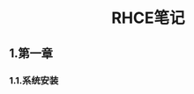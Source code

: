 <h1 align="center" style="text-size:25px;"> RHCE笔记 </h1>
<h2 id="1">1.第一章</h2>
<h3 id="1.1">1.1.系统安装</h2>
